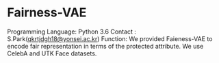 # Fairness-VAE

Programming Language: Python 3.6
Contact : S.Park(qkrtjdgh18@yonsei.ac.kr)
Function: We provided Faieness-VAE to encode fair representation in terms of the protected attribute. 
We use CelebA and UTK Face datasets.
